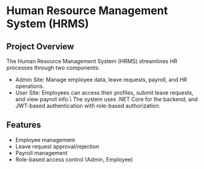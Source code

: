 # Human Resource Management System (HRMS)
## Project Overview
The Human Resource Management System (HRMS) streamlines HR processes through two components:
  - Admin Site: Manage employee data, leave requests, payroll, and HR operations.
  - User Site: Employees can access their profiles, submit leave requests, and view payroll info.\\
  The system uses .NET Core for the backend, and JWT-based authentication with role-based authorization.
## Features
- Employee management
- Leave request approval/rejection
- Payroll management
- Role-based access control (Admin, Employee)
